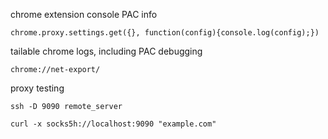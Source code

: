 chrome extension console PAC info

`chrome.proxy.settings.get({}, function(config){console.log(config);})`

tailable chrome logs, including PAC debugging

`chrome://net-export/`

proxy testing

`ssh -D 9090 remote_server`

`curl -x socks5h://localhost:9090 "example.com"`
